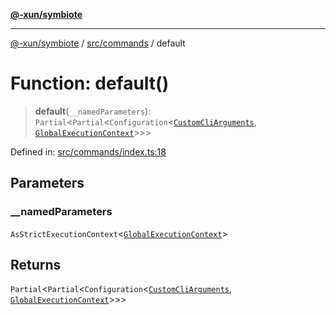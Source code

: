 [**@-xun/symbiote**](../../../README.md)

***

[@-xun/symbiote](../../../README.md) / [src/commands](../README.md) / default

# Function: default()

> **default**(`__namedParameters`): `Partial`\<`Partial`\<`Configuration`\<[`CustomCliArguments`](../type-aliases/CustomCliArguments.md), [`GlobalExecutionContext`](../../configure/type-aliases/GlobalExecutionContext.md)\>\>\>

Defined in: [src/commands/index.ts:18](https://github.com/Xunnamius/symbiote/blob/3911bb5748d7ecd905ce3bbd9106aa0ea0787160/src/commands/index.ts#L18)

## Parameters

### \_\_namedParameters

`AsStrictExecutionContext`\<[`GlobalExecutionContext`](../../configure/type-aliases/GlobalExecutionContext.md)\>

## Returns

`Partial`\<`Partial`\<`Configuration`\<[`CustomCliArguments`](../type-aliases/CustomCliArguments.md), [`GlobalExecutionContext`](../../configure/type-aliases/GlobalExecutionContext.md)\>\>\>
